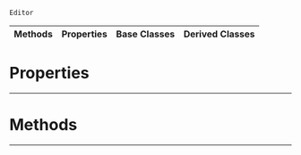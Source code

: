  `Editor`

|Methods|Properties|Base Classes|Derived Classes|
|---|---|---|---|
 #  Properties


---  
 #  Methods


---  
 

 
